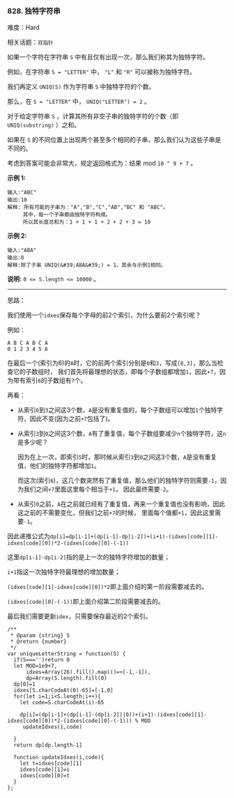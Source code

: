 ### 828. 独特字符串

难度：Hard

相关话题：`双指针`

如果一个字符在字符串 `S` 中有且仅有出现一次，那么我们称其为独特字符。



例如，在字符串 `S = "LETTER"` 中， `"L"` 和 `"R"` 可以被称为独特字符。



我们再定义 `UNIQ(S)` 作为字符串 `S` 中独特字符的个数。



那么，在 `S = "LETTER"` 中， `UNIQ("LETTER") = 2` 。



对于给定字符串 `S` ，计算其所有非空子串的独特字符的个数（即 `UNIQ(substring)` ）之和。



如果在  `S` 的不同位置上出现两个甚至多个相同的子串，那么我们认为这些子串是不同的。



考虑到答案可能会非常大，规定返回格式为：结果 mod `10 ^ 9 + 7` 。







**示例 1:** 



```
输入:"ABC"
输出:10
解释: 所有可能的子串为："A","B","C","AB","BC" 和 "ABC"。
     其中，每一个子串都由独特字符构成。
     所以其长度总和为：1 + 1 + 1 + 2 + 2 + 3 = 10
```


**示例 2:** 



```
输入:"ABA"
输出:8
解释:除了子串 UNIQ(&#39;ABA&#39;) = 1，其余与示例1相同。
```






**说明:**   `0 <= S.length <= 10000` 。




-----

思路：

我们使用一个`idxes`保存每个字母的前2个索引，为什么要前2个索引呢？

例如：

```
A B C A B C A
0 1 2 3 4 5 6
```

在最后一个(索引为6)的`A`时，它的前两个索引分别是`0`和`3`，写成`[0,3]`，那么当检查它的子数组时，
我们首先将最理想的状态，即每个子数组都增加`1`，因此`+7`，因为带有索引`6`的子数组有`7`个。

再看：

* 从索引`6`到`3`之间这3个数，`A`是没有重复值的，每个子数组可以增加`1`个独特字符，因此不变(因为之前`+7`包括了)。

* 从索引`3`到`0`之间这3个数，`A`有了重复值，每个子数组要减少`n`个独特字符，这`n`是多少呢？

    因为在上一次，即索引`5`时，那时候从索引`3`到`0`之间这3个数，`A`是没有重复值，他们的独特字符都增加`1`。
    
    而这次(索引`6`)，这几个数突然有了重复值，那么他们的独特字符则需要`-1`，因为我们之间`+7`里面这里每个相当于`+1`，
    因此最终需要`-2`。
    
* 从索引`0`之前，`A`在之前就已经有了重复值，再来一个重复值也没有影响，因此这之前的不需要变化，但我们之前`+7`的时候，
    里面每个值都`+1`，因此这里需要`-1`。
    

因此递推公式为`dp[i]=dp[i-1]+(dp[i-1]-dp[i-2])+(i+1)-(idxes[code][1]-idxes[code][0])*2-(idxes[code][0]-(-1))`

这里`dp[i-1]-dp[i-2]`指的是上一次的独特字符增加的数量；

`i+1`指这一次独特字符最理想的增加数量；

`(idxes[code][1]-idxes[code][0])*2`即上面介绍的第一阶段需要减去的。

`(idxes[code][0]-(-1))`即上面介绍第二阶段需要减去的。

最后我们需要更新`idex`，只需要保存最近的2个索引。

```
/**
 * @param {string} S
 * @return {number}
 */
var uniqueLetterString = function(S) {
  if(S==='')return 0
  let MOD=1e9+7,
      idxes=Array(26).fill().map(()=>[-1,-1]),
      dp=Array(S.length).fill(0)
  dp[0]=1
  idxes[S.charCodeAt(0)-65]=[-1,0]
  for(let i=1;i<S.length;i++){
    let code=S.charCodeAt(i)-65
    
    dp[i]=(dp[i-1]+(dp[i-1]-(dp[i-2]||0))+(i+1)-(idxes[code][1]-idxes[code][0])*2-(idxes[code][0]-(-1))) % MOD
     updateIdxes(i,code)

  }
  return dp[dp.length-1]
  
  function updateIdxes(i,code){
    let t=idxes[code][1]
    idxes[code][1]=i
    idxes[code][0]=t    
  }
};
```

